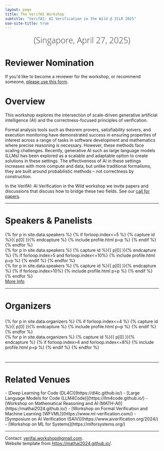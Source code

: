 ```yaml
---
layout: page
title: The VerifAI Workshop
subtitle: "VerifAI: AI Verification in the Wild @ ICLR 2025"
use-site-title: true
---
```

<div class="venue" style="font-size: 27px; display: block; font-family: 'Open Sans', 'Helvetica Neue', Helvetica, Arial, sans-serif; font-weight: 300; color: #404040; text-align: center;">
  (Singapore, April 27, 2025)
</div>



<div class="sharethis-inline-share-buttons"></div>
<meta name="thumbnail" content="./img/iclr-logo.jpg" />

# Reviewer Nomination

If you'd like to become a reviewer for the workshop, or recommend someone, [please use this form](https://docs.google.com/forms/d/e/1FAIpQLSe4xapF9YRNDbyEibOeKCxIMCGcEtyZQKkaI8Ipqa4g29l9CQ/viewform?usp=sf_link).

# Overview
This workshop explores the intersection of scale-driven generative artificial intelligence (AI) and the correctness-focused principles of verification. 


Formal analysis tools such as theorem provers, satisfiability solvers, and execution monitoring have demonstrated success in ensuring properties of interest across a range of tasks in software development and mathematics where precise reasoning is necessary. However, these methods face scaling challenges. Recently, generative AI such as large language models (LLMs) has been explored as a scalable and adaptable option to create solutions in these settings. The effectiveness of AI in these settings increases with more compute and data, but unlike traditional formalisms, they are built around probabilistic methods – not correctness by construction. 

In the VerifAI: AI Verification in the Wild workshop we invite papers and discussions that discuss how to bridge these two fields. See our [call for papers](cfp/index.html).

<hr>

# Speakers & Panelists
<div class="container" style="margin-top: 20px;margin-bottom: 0px;">
  <div class="row">
    {% for p in site.data.speakers %}
    {% if forloop.index<=5 %}
    {% capture id %}{{ p[0] }}{% endcapture %}
    {% include profile.html p=p %}
    {% endif %}
    {% endfor %}
  </div>
  <div class="row">
    {% for p in site.data.speakers %}
    {% capture id %}{{ p[0] }}{% endcapture %}
    {% if forloop.index>5 and forloop.index<=10%}
    {% include profile.html p=p %}
    {% endif %}
    {% endfor %}
  </div>
  <div class="row">
    {% for p in site.data.speakers %}
    {% capture id %}{{ p[0] }}{% endcapture %}
    {% if forloop.index>10%}
    {% include profile.html p=p %}
    {% endif %}
    {% endfor %}
  </div>
<a href="speakers">More Info</a>
</div>

<hr>

# Organizers
<!-- # Organizers -->

<!-- prettier-ignore -->
<div class="container" style="margin-top: 25px;margin-bottom: 40px;">
  <!-- <br> 
  <div class="row" style="margin: -30px;"> -->
  <div class="row">
    {% for p in site.data.organizers %}
    {% if forloop.index<=4 %}
    {% capture id %}{{ p[0] }}{% endcapture %}
    {% include profile.html p=p %}
    {% endif %}
    {% endfor %}
  </div>
  <div class="row">
    {% for p in site.data.organizers %}
    {% capture id %}{{ p[0] }}{% endcapture %}
    {% if forloop.index>4 and forloop.index<=8%}
    {% include profile.html p=p %}
    {% endif %}
    {% endfor %}
  </div>
</div>
<hr>

<!-- # Program Committee
<div class="container">
  <ul class="list-group list-group-flush">
    {% for p in site.data.pc.people %}
      <li class="list-group-item col-xs-6 col-sm-4 col-md-3">{{ p }}</li>
    {% endfor %}
  </ul>
</div>
<hr> -->

# Related Venues

<div class="container" style="margin-bottom: 10px;"></div>
- [Deep Learning for Code (DL4C)](https://dl4c.github.io/) 
- [Large Language Models for Code (LLM4Code)](https://llm4code.github.io/) 
- [Workshop on Mathematical Reasoning and AI (MATH-AI)](https://mathai2024.github.io/) 
- [Workshop on Formal Verification and Machine Learning (WFVML)](https://www.ml-verification.com/) 
- [Symposium on AI Verification (SAIV)](https://www.aiverification.org/2024/) 
- [Workshop on ML for Systems](https://mlforsystems.org/) 

<div class="container" style="margin-bottom: 10px;"></div>

<hr>

Contact: <verifai.workshop@gmail.com>.<br>
Website template from <https://mathai2024.github.io/>.
